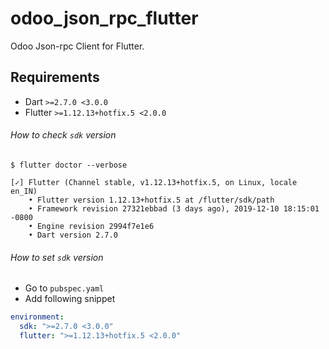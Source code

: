 # odoo_json_rpc_flutter

Odoo Json-rpc Client for Flutter.

## Requirements

- Dart `>=2.7.0 <3.0.0`
- Flutter `>=1.12.13+hotfix.5 <2.0.0`

###### How to check `sdk` version

```
$ flutter doctor --verbose

[✓] Flutter (Channel stable, v1.12.13+hotfix.5, on Linux, locale en_IN)
    • Flutter version 1.12.13+hotfix.5 at /flutter/sdk/path
    • Framework revision 27321ebbad (3 days ago), 2019-12-10 18:15:01 -0800
    • Engine revision 2994f7e1e6
    • Dart version 2.7.0
```
###### How to set `sdk` version

- Go to `pubspec.yaml`
- Add following snippet
```yaml
environment:
  sdk: ">=2.7.0 <3.0.0"
  flutter: ">=1.12.13+hotfix.5 <2.0.0"
```